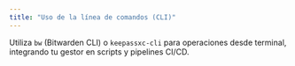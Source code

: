 ```yaml
---
title: "Uso de la línea de comandos (CLI)"
---
```

Utiliza `bw` (Bitwarden CLI) o `keepassxc-cli` para operaciones desde terminal, integrando tu gestor en scripts y pipelines CI/CD.